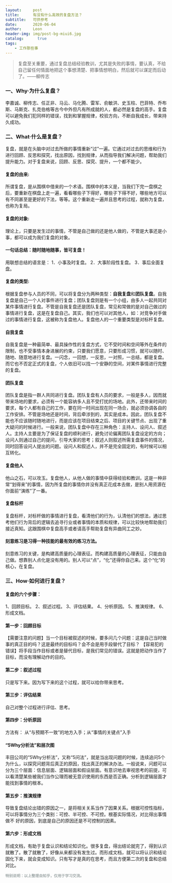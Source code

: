 ```yaml
---
layout:     post
title:      有没有什么高效的复盘方法？
subtitle:   可供参考
date:       2020-06-04
author:     Leon
header-img: img/post-bg-miui6.jpg
catalog: 	  true
tags:
    - 工作那些事
---
```


<!--copied from markdown -->
<blockquote><p>复盘至关重要，通过复盘总结经验教训，尤其是失败的事情，要认真，不给自己留任何情面地把这个事想清楚、把事情想明白，然后就可以谋定而后动了。——柳传志</p></blockquote>


### 一、Why·为什么复盘？


李嘉诚、柳传志、任正非、马云、马化腾、雷军、俞敏洪、史玉柱、巴菲特、乔布斯、马斯克、扎克伯格等古今中外但凡有所成就的人，都必然是复盘的高手。复盘可以避免我们犯同样的错误，找到和掌握规律，校验方向，不断自我成长，带来持久成功。


### 二、What·什么是复盘？


复盘，就是在头脑中对过去所做的事情重新“过”一遍。它通过对过去的思维和行为进行回顾、反思和探究，找出原因，找到规律，从而指导我们解决问题，帮助我们提升能力。对于复盘来说，回顾、反思、探究、提升，一个都不能少。



#### 复盘的由来:


所谓复盘，是从围棋中借来的一个术语。围棋中的本义是，当我们下完一盘棋之后，要重新在棋盘上走一遍，看看哪些子下得好，哪些子下得不好，哪些地方可以有不同甚至是更好的下法，等等。这个重新走一遍并且思考的过程，就称为复盘，也称为复局。


#### 复盘的对象:
理论上，只要是发生过的事情，不管是自己做的还是他人做的，不管是大事还是小事，都可以成为我们复盘的对象。


#### 一句话总结：随时随地随事，皆可复盘！
用联想总结的语言是：
1．小事及时复盘。
2．大事阶段性复盘。
3．事后全面复盘。


#### 复盘的类型:
根据复盘参与人员的不同，可以将复盘分为两种类型：<strong>自我复盘</strong>和<strong>团队复盘</strong>。自我复盘是自己一个人对事件进行复盘；团队复盘则是有一个小组，由多人一起共同对某件事情进行复盘。不管是自我复盘还是团队复盘，常见和常做的是对自己做过的事情进行复盘，这是在复盘自己。其实，我们也可以对其他人，如：对竞争对手做过的事情进行复盘，这被称为复盘他人。复盘他人的一个重要类型是对标杆复盘。


#### 自我复盘
自我复盘是一种最简单、最具操作性的复盘方式，它不受时间和空间等外在条件的限制，也不受事情本身进展的约束，只要我们愿意，只要形成习惯，就可以随时、随地、随意地进行复盘。一闪念，一回想，一反思，一对照，一总结，都是复盘。而它也不否定正式的复盘，个人依旧可以找一个安静的空间，对某件事情进行完整的复盘。


#### 团队复盘
团队复盘是指一群人共同进行复盘。团队复盘有人员的要求，一般是多人，因而就带来场地的要求，必须有一个能容纳多人且不受打扰的场地。此外，还带来时间的要求，每个人都有自己的工作，要在同一时间出现在同一场合，就必须协调各自的工作安排。不管是场地还是时间，背后牵涉到的，其实是成本。因此，团队复盘不能也不应该随时随地进行，而是应该在项目结束之后、项目的关键节点、出现了重大疑问的时候进行。一般来说，团队复盘中存在三种角色：主持人、设问人、叙述人。主持人主要是为了保证复盘的顺利进行，避免讨论偏离团队复盘设定的方向；设问人则通过自己的提问，引导大家的思考；叙述人则叙述所需复盘事件的情况，同时回答设问人提出的问题。设问人和叙述人，并不是完全固定的，有时候可以相互转化。


#### 复盘他人
他山之石，可以攻玉。复盘他人，从他人做的事情中获得经验和教训，这是一种非常“划得来”的事情，因为所复盘的事情你并没有真正花成本去做，是别人用资源在你面前“演练”了一番。


#### 复盘标杆
复盘标杆，对标杆做的事情进行复盘，看清他们的行为，认清他们的想法，通过思考他们行为背后的逻辑去追寻行业或者事情的本质和规律，可以比较快地帮助我们接近真知。这跟围棋中复盘高手或者请高手帮助复盘有异曲同工之妙。


#### 刻意练习是习得一种技能的最有效的练习方法。

刻意练习的关键，是构建高质量的心理表征。而构建高质量的心理表征，只能由自己做。想靠别人点化是没有用的。别人可以“点”，“化”还得你自己来。这个“化”的核心，在复盘。


### 三、How·如何进行复盘？

#### 复盘的六个步骤：
1、回顾目标。
2、叙述过程。
3、评估结果。
4、分析原因。
5、推演规律。
6、形成文档。


#### 第一步：回顾目标
【需要注意的问题】当一个目标被叙述的时候，要多问几个问题：这是自己当时做事的真正目的吗？这是最终的目标吗？会不会是用手段替代了目标？
【容易犯的错误】将手段当作目标或者是替代目标，是我们常见的错误。这就是把动作当作了目标，而没有理解动作的目的。


#### 第二步：叙述过程
只是写下来。因为写下来的这个过程，就可以给你带来思考。


#### 第三步：评估结果
自己对整个过程进行评估、思考。


#### 第四步：分析原因
方法有：
从“与预期不一致”的地方入手；从“事情的关键点”入手


#### “5Why分析法”和层次图
丰田公司的“5Why分析法”，又称“5问法”，就是当出现问题的时候，连续追问5个为什么，以探究问题背后真正的原因，找出真正的解决办法。一般说来，问题可以分为三个层面：信息层面、逻辑层面和假设层面。有意识地去审视思考的前提，可以看清楚某些被我们当作公理而被无意识使用的东西是否正确。分析到逻辑层面才能找到事情的根本。


#### 第五步：推演规律
导致复盘结论出错的原因之一，是将相关关系当作了因果关系。根据可控性指标，可以将事情分为三个类别：可控、半可控、不可控。根基实际情况，对比得出事情做不
好的原因，到底是自己的原因还是不可控制的因素。


#### 第六步：形成文档
形成文档，有助于复盘认识和结论知识化。很多复盘，得出结论就完了，得到认识就散了。散了就散了，好像从来都没有发生过。而形成文档，就可以将认识和结论固化下来，就会变成知识。只有写才是真的在思考，而且方便第二次的复盘和总结对比。


<small> <font color="a0a9a9">
<b>特别说明：以上整理自知乎，仅用于学习交流。</b>
</font>
<small>

